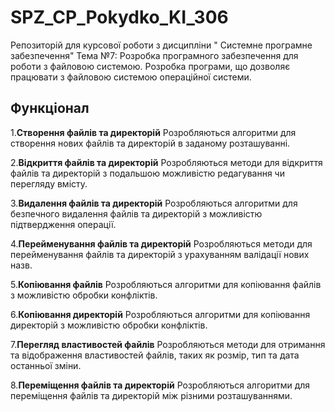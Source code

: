 # SPZ_CP_Pokydko_KI_306
Репозиторій для курсової роботи з дисципліни "  Системне програмне забезпечення"
Тема №7: Розробка програмного забезпечення для роботи з файловою системою. Розробка програми, що дозволяє працювати з файловою системою операційної системи.

## Функціонал
1.**Створення файлів та директорій** Розробляються алгоритми для створення нових файлів та директорій в заданому розташуванні.

2.**Відкриття файлів та директорій** Розробляються методи для відкриття файлів та директорій з подальшою можливістю редагування чи перегляду вмісту.

3.**Видалення файлів та директорій** Розробляються алгоритми для безпечного видалення файлів та директорій з можливістю підтвердження операції.

4.**Перейменування файлів та директорій** Розробляються методи для перейменування файлів та директорій з урахуванням валідації нових назв.

5.**Копіювання файлів** Розробляються алгоритми для копіювання файлів з можливістю обробки конфліктів.

6.**Копіювання директорій** Розробляються алгоритми для копіювання директорій з можливістю обробки конфліктів.

7.**Перегляд властивостей файлів** Розробляються методи для отримання та відображення властивостей файлів, таких як розмір, тип та дата останньої зміни.

8.**Переміщення файлів та директорій** Розробляються алгоритми для переміщення файлів та директорій між різними розташуваннями.

